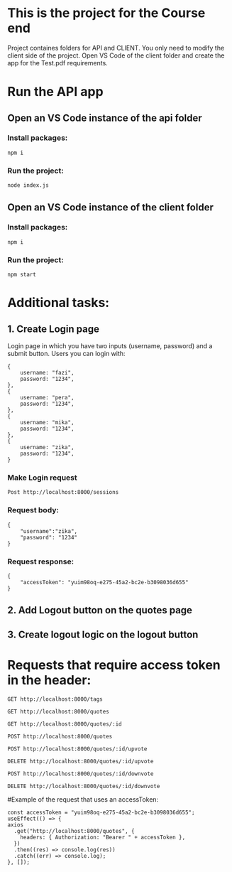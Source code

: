 # This is the project for the Course end

Project containes folders for API and CLIENT. You only need to modify the client side of the project.
Open VS Code of the client folder and create the app for the Test.pdf requirements.

# Run the API app

## Open an VS Code instance of the api folder

### Install packages:

    npm i

### Run the project:

    node index.js

## Open an VS Code instance of the client folder

### Install packages:

    npm i

### Run the project:

    npm start

# Additional tasks:

## 1. Create Login page

Login page in which you have two inputs (username, password) and a submit button.
Users you can login with:

    {
        username: "fazi",
        password: "1234",
    },
    {
        username: "pera",
        password: "1234",
    },
    {
        username: "mika",
        password: "1234",
    },
    {
        username: "zika",
        password: "1234",
    }

### Make Login request

    Post http://localhost:8000/sessions

### Request body:

    {
        "username":"zika",
        "password": "1234"
    }

### Request response:

    {
        "accessToken": "yuim98oq-e275-45a2-bc2e-b3098036d655"
    }

## 2. Add Logout button on the quotes page
## 3. Create logout logic on the logout button

# Requests that require access token in the header:

    GET http://localhost:8000/tags

    GET http://localhost:8000/quotes

    GET http://localhost:8000/quotes/:id

    POST http://localhost:8000/quotes

    POST http://localhost:8000/quotes/:id/upvote

    DELETE http://localhost:8000/quotes/:id/upvote

    POST http://localhost:8000/quotes/:id/downvote
    
    DELETE http://localhost:8000/quotes/:id/downvote

#Example of the request that uses an accessToken:

    const accessToken = "yuim98oq-e275-45a2-bc2e-b3098036d655";
    useEffect(() => {
    axios
      .get("http://localhost:8000/quotes", {
        headers: { Authorization: "Bearer " + accessToken },
      })
      .then((res) => console.log(res))
      .catch((err) => console.log);
    }, []);
